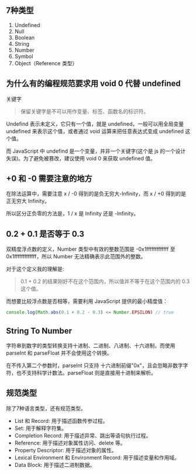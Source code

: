 ## 7种类型

1. Undefined
2. Null
3. Boolean
4. String
5. Number
6. Symbol
7. Object（Reference 类型）

## 为什么有的编程规范要求用 void 0 代替 undefined

关键字

> 保留关键字是不可以用作变量、标签、函数名的标识符。

Undefind 表示未定义，它只有一个值，就是 undefined，一般可以用全局变量 undefined 来表示这个值，或者通过 void 运算来把任意表达式变成 undefined 这个值。

而 JavaScript 中 undefind 是一个变量，并非一个关键字(这个是 js 的一个设计失误)。为了避免被篡改，建议使用 void 0 来获取 undefined 值。

## +0 和 -0 需要注意的地方

在除法运算中，需要注意 x / -0 得到的是负无穷大-Infinity，而 x / +0 得到的是正无穷大 Infinity。

所以区分正负零的方法是，1 / x 是 Infinity 还是 -Infinity。

## 0.2 + 0.1 是否等于 0.3

双精度浮点数的定义，Number 类型中有效的整数范围是 -0x1fffffffffffff 至 0x1fffffffffffff，所以 Number 无法精确表示此范围外的整数。

对于这个定义我的理解是:

> 0.1 + 0.2 的结果刚好不在这个范围内，所以值并不等于在这个范围内的 0.3 这个值。

而想要比较浮点数是否相等，需要利用 JavaScript 提供的最小精度值：

```js
console.log(Math.abs(0.1 + 0.2 - 0.3) <= Number.EPSILON) // true
```

## String To Number

字符串到数字的类型转换支持十进制、二进制、八进制、十六进制，而使用 parseInt 和 parseFloat 并不会使用这个转换。

在不传入第二个参数时，parseInt 只支持 十六进制前缀"0x"，且会忽略非数字字符，也不支持科学计数法。parseFloat 则是直接用十进制来解析。

## 规范类型

除了7种语言类型，还有规范类型。

* List 和 Record: 用于描述函数传参过程。
* Set: 用于解释字符集。
* Completion Record: 用于描述异常、跳出等语句执行过程。
* Reference: 用于描述对象属性访问、delete 等。
* Property Descriptor: 用于描述对象的属性。
* Lexical Environment 和 Environment Record: 用于描述变量和作用域。
* Data Block: 用于描述二进制数据。
